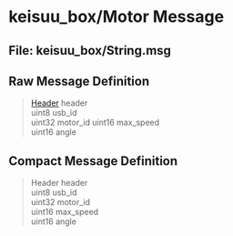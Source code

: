 keisuu_box/Motor Message
========================

## File: keisuu_box/String.msg
## Raw Message Definition

> [Header](http://docs.ros.org/en/api/std_msgs/html/msg/Header.html) header \
> uint8 usb_id \
> uint32 motor_id
> uint16 max_speed \
> uint16 angle

## Compact Message Definition

> Header header \
> uint8 usb_id \
> uint32 motor_id \
> uint16 max_speed \
> uint16 angle